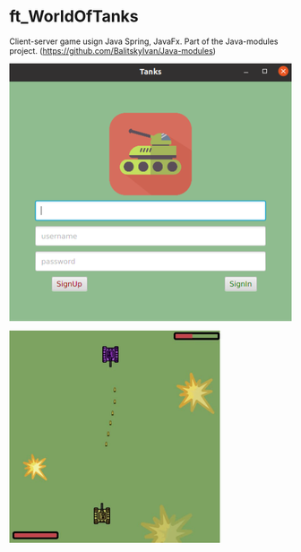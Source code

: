 # ft_WorldOfTanks

Client-server game usign Java Spring, JavaFx. Part of the Java-modules project. (https://github.com/BalitskyIvan/Java-modules)

![alt text](https://github.com/BalitskyIvan/Tanks/blob/main/Screenshot/Screenshot%20from%202021-03-06%2023-17-20.png)

![alt text](https://github.com/BalitskyIvan/Tanks/blob/main/Screenshot/Screenshot%20from%202021-03-06%2023-09-31.png)
